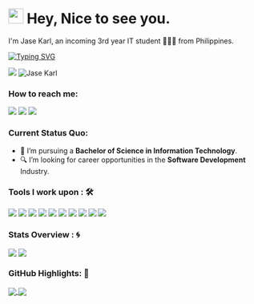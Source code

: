 <h1><img src="https://slackmojis.com/emojis/3643-cool-doge/" width="30"/> Hey, Nice to see you.</h1>

I'm Jase Karl, an incoming 3rd year IT student 👨🏻‍💻 from Philippines. 

[![Typing SVG](https://readme-typing-svg.herokuapp.com?color=%2349F707&lines=I'm+Jase+Karl+21+years+old;a+student+who's+driven+by+curiosity+and+passion+for+tech)](https://git.io/typing-svg)

[![](https://img.shields.io/badge/Gmail-jasekarlzerrudo@gmail.com-red)](mailto:jasekarlzerrudo@gmail.com)
 <img src="https://komarev.com/ghpvc/?username=your-github-nuebejase&style=flat-square" alt="Jase Karl" /> 

### How to reach me: 
<a href="mailto: jasekarlzerrudo@gmail.com">
<img src="https://img.shields.io/badge/-jasekarlzerrudo%40gmail.com-7B83EB?&style=for-the-badge&logo=Microsoft-outlook&logoColor=white" ></a>  <a  href="https://www.instagram.com/nuebejase/">   <img src="https://img.shields.io/badge/@nuebejase-%23E4405F.svg?&style=for-the-badge&logo=instagram&logoColor=white"></a></a> <a href="https://x.com/nuebejase">
  <img src="https://img.shields.io/badge/@nuebejase-1DA1F2.svg?&style=for-the-badge&logo=x&logoColor=white">
</a>


### Current Status Quo:

- 💼 I’m pursuing a <strong>Bachelor of Science in Information Technology</strong>.
- 🔍 I’m looking for career opportunities in the <strong>Software Development</strong> Industry.


### Tools I work upon : 🛠

<img src="https://img.shields.io/badge/html5-%23E34F26.svg?style=for-the-badge&logo=html5&logoColor=white">   <img src="https://img.shields.io/badge/javascript%20-%23323330.svg?&style=for-the-badge&logo=javascript&logoColor=%23F7DF1E"> <img src="https://img.shields.io/badge/PHP%20-%23777BB4.svg?&style=for-the-badge&logo=php&logoColor=white">   <img src="https://img.shields.io/badge/react-%2320232a.svg?style=for-the-badge&logo=react&logoColor=%2361DAFB"> <img src="https://img.shields.io/badge/node.js%20-%23008CC1.svg?&style=for-the-badge&logo=node.js&logoColor=white"> <img src="https://img.shields.io/badge/mongodb%20-%2347A248svg?&style=for-the-badge&logo=mongodb&logoColor=white"> <img src="https://img.shields.io/badge/git%20-%23F05032.svg?&style=for-the-badge&logo=git&logoColor=white"/> <img src="http://img.shields.io/badge/-VS%20Code-000000?style=for-the-badge&logo=Visual-studio-code&logoColor=blue"> <img src="https://img.shields.io/badge/Canva-%2300C4CC.svg?style=for-the-badge&logo=Canva&logoColor=white"> <img src="https://img.shields.io/badge/figma-%23F24E1E.svg?style=for-the-badge&logo=figma&logoColor=white"> 

### Stats Overview : :cyclone:
<img align="center" src="https://github-readme-stats.vercel.app/api?username=nuebejase&show_icons=true&count_private=true&hide=stars&include_all_commits=false&theme=material-palenight" />
<img align="center" src="https://github-profile-trophy.vercel.app/?username=nuebejase&theme=dracula&no-bg=true&row=1"/>


### GitHub Highlights: :blossom:
<a href="">
  <img align="center" src="https://github-readme-stats.vercel.app/api/top-langs/?username=nuebejase&langs_count=8&layout=compact&theme=material-palenight&hide=html,Tcl" />
</a>
<a href="">
  <img align="center" src="https://github-readme-streak-stats.herokuapp.com/?user=nuebejase&theme=material-palenight"/>
</a>



